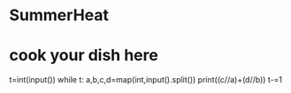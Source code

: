 # SummerHeat
# cook your dish here
t=int(input())
while t:
    a,b,c,d=map(int,input().split())
    print((c//a)+(d//b))
    t-=1
